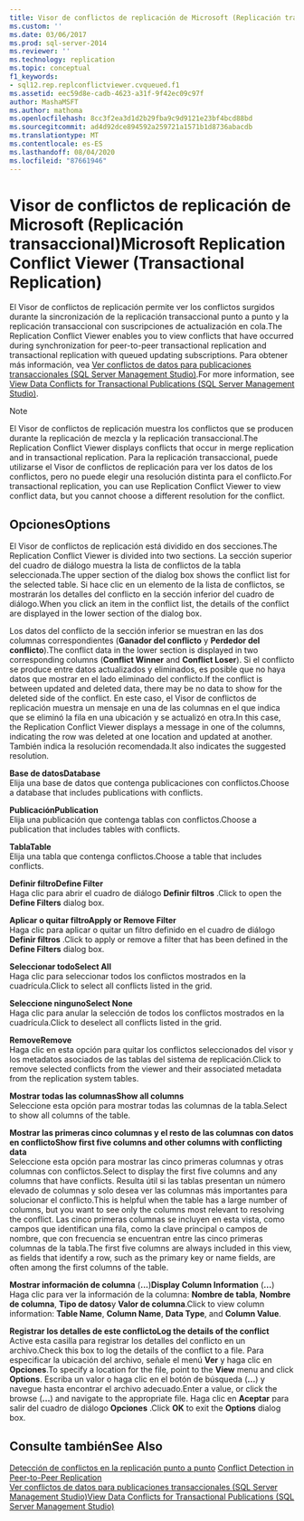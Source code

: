 ```yaml
---
title: Visor de conflictos de replicación de Microsoft (Replicación transaccional) | Microsoft Docs
ms.custom: ''
ms.date: 03/06/2017
ms.prod: sql-server-2014
ms.reviewer: ''
ms.technology: replication
ms.topic: conceptual
f1_keywords:
- sql12.rep.replconflictviewer.cvqueued.f1
ms.assetid: eec59d8e-cadb-4623-a31f-9f42ec09c97f
author: MashaMSFT
ms.author: mathoma
ms.openlocfilehash: 8cc3f2ea3d1d2b29fba9c9d9121e23bf4bcd88bd
ms.sourcegitcommit: ad4d92dce894592a259721a1571b1d8736abacdb
ms.translationtype: MT
ms.contentlocale: es-ES
ms.lasthandoff: 08/04/2020
ms.locfileid: "87661946"
---
```

# <a name="microsoft-replication-conflict-viewer-transactional-replication"></a><span data-ttu-id="3b7b7-102">Visor de conflictos de replicación de Microsoft (Replicación transaccional)</span><span class="sxs-lookup"><span data-stu-id="3b7b7-102">Microsoft Replication Conflict Viewer (Transactional Replication)</span></span>
  <span data-ttu-id="3b7b7-103">El Visor de conflictos de replicación permite ver los conflictos surgidos durante la sincronización de la replicación transaccional punto a punto y la replicación transaccional con suscripciones de actualización en cola.</span><span class="sxs-lookup"><span data-stu-id="3b7b7-103">The Replication Conflict Viewer enables you to view conflicts that have occurred during synchronization for peer-to-peer transactional replication and transactional replication with queued updating subscriptions.</span></span> <span data-ttu-id="3b7b7-104">Para obtener más información, vea [Ver conflictos de datos para publicaciones transaccionales &#40;SQL Server Management Studio&#41;](view-data-conflicts-for-transactional-publications-sql-server-management-studio.md).</span><span class="sxs-lookup"><span data-stu-id="3b7b7-104">For more information, see [View Data Conflicts for Transactional Publications &#40;SQL Server Management Studio&#41;](view-data-conflicts-for-transactional-publications-sql-server-management-studio.md).</span></span>  
  
> [!NOTE]  
>  <span data-ttu-id="3b7b7-105">El Visor de conflictos de replicación muestra los conflictos que se producen durante la replicación de mezcla y la replicación transaccional.</span><span class="sxs-lookup"><span data-stu-id="3b7b7-105">The Replication Conflict Viewer displays conflicts that occur in merge replication and in transactional replication.</span></span> <span data-ttu-id="3b7b7-106">Para la replicación transaccional, puede utilizarse el Visor de conflictos de replicación para ver los datos de los conflictos, pero no puede elegir una resolución distinta para el conflicto.</span><span class="sxs-lookup"><span data-stu-id="3b7b7-106">For transactional replication, you can use Replication Conflict Viewer to view conflict data, but you cannot choose a different resolution for the conflict.</span></span>  
  
## <a name="options"></a><span data-ttu-id="3b7b7-107">Opciones</span><span class="sxs-lookup"><span data-stu-id="3b7b7-107">Options</span></span>  
 <span data-ttu-id="3b7b7-108">El Visor de conflictos de replicación está dividido en dos secciones.</span><span class="sxs-lookup"><span data-stu-id="3b7b7-108">The Replication Conflict Viewer is divided into two sections.</span></span> <span data-ttu-id="3b7b7-109">La sección superior del cuadro de diálogo muestra la lista de conflictos de la tabla seleccionada.</span><span class="sxs-lookup"><span data-stu-id="3b7b7-109">The upper section of the dialog box shows the conflict list for the selected table.</span></span> <span data-ttu-id="3b7b7-110">Si hace clic en un elemento de la lista de conflictos, se mostrarán los detalles del conflicto en la sección inferior del cuadro de diálogo.</span><span class="sxs-lookup"><span data-stu-id="3b7b7-110">When you click an item in the conflict list, the details of the conflict are displayed in the lower section of the dialog box.</span></span>  
  
 <span data-ttu-id="3b7b7-111">Los datos del conflicto de la sección inferior se muestran en las dos columnas correspondientes (**Ganador del conflicto** y **Perdedor del conflicto**).</span><span class="sxs-lookup"><span data-stu-id="3b7b7-111">The conflict data in the lower section is displayed in two corresponding columns (**Conflict Winner** and **Conflict Loser**).</span></span> <span data-ttu-id="3b7b7-112">Si el conflicto se produce entre datos actualizados y eliminados, es posible que no haya datos que mostrar en el lado eliminado del conflicto.</span><span class="sxs-lookup"><span data-stu-id="3b7b7-112">If the conflict is between updated and deleted data, there may be no data to show for the deleted side of the conflict.</span></span> <span data-ttu-id="3b7b7-113">En este caso, el Visor de conflictos de replicación muestra un mensaje en una de las columnas en el que indica que se eliminó la fila en una ubicación y se actualizó en otra.</span><span class="sxs-lookup"><span data-stu-id="3b7b7-113">In this case, the Replication Conflict Viewer displays a message in one of the columns, indicating the row was deleted at one location and updated at another.</span></span> <span data-ttu-id="3b7b7-114">También indica la resolución recomendada.</span><span class="sxs-lookup"><span data-stu-id="3b7b7-114">It also indicates the suggested resolution.</span></span>  
  
 <span data-ttu-id="3b7b7-115">**Base de datos**</span><span class="sxs-lookup"><span data-stu-id="3b7b7-115">**Database**</span></span>  
 <span data-ttu-id="3b7b7-116">Elija una base de datos que contenga publicaciones con conflictos.</span><span class="sxs-lookup"><span data-stu-id="3b7b7-116">Choose a database that includes publications with conflicts.</span></span>  
  
 <span data-ttu-id="3b7b7-117">**Publicación**</span><span class="sxs-lookup"><span data-stu-id="3b7b7-117">**Publication**</span></span>  
 <span data-ttu-id="3b7b7-118">Elija una publicación que contenga tablas con conflictos.</span><span class="sxs-lookup"><span data-stu-id="3b7b7-118">Choose a publication that includes tables with conflicts.</span></span>  
  
 <span data-ttu-id="3b7b7-119">**Tabla**</span><span class="sxs-lookup"><span data-stu-id="3b7b7-119">**Table**</span></span>  
 <span data-ttu-id="3b7b7-120">Elija una tabla que contenga conflictos.</span><span class="sxs-lookup"><span data-stu-id="3b7b7-120">Choose a table that includes conflicts.</span></span>  
  
 <span data-ttu-id="3b7b7-121">**Definir filtro**</span><span class="sxs-lookup"><span data-stu-id="3b7b7-121">**Define Filter**</span></span>  
 <span data-ttu-id="3b7b7-122">Haga clic para abrir el cuadro de diálogo **Definir filtros** .</span><span class="sxs-lookup"><span data-stu-id="3b7b7-122">Click to open the **Define Filters** dialog box.</span></span>  
  
 <span data-ttu-id="3b7b7-123">**Aplicar o quitar filtro**</span><span class="sxs-lookup"><span data-stu-id="3b7b7-123">**Apply or Remove Filter**</span></span>  
 <span data-ttu-id="3b7b7-124">Haga clic para aplicar o quitar un filtro definido en el cuadro de diálogo **Definir filtros** .</span><span class="sxs-lookup"><span data-stu-id="3b7b7-124">Click to apply or remove a filter that has been defined in the **Define Filters** dialog box.</span></span>  
  
 <span data-ttu-id="3b7b7-125">**Seleccionar todo**</span><span class="sxs-lookup"><span data-stu-id="3b7b7-125">**Select All**</span></span>  
 <span data-ttu-id="3b7b7-126">Haga clic para seleccionar todos los conflictos mostrados en la cuadrícula.</span><span class="sxs-lookup"><span data-stu-id="3b7b7-126">Click to select all conflicts listed in the grid.</span></span>  
  
 <span data-ttu-id="3b7b7-127">**Seleccione ninguno**</span><span class="sxs-lookup"><span data-stu-id="3b7b7-127">**Select None**</span></span>  
 <span data-ttu-id="3b7b7-128">Haga clic para anular la selección de todos los conflictos mostrados en la cuadrícula.</span><span class="sxs-lookup"><span data-stu-id="3b7b7-128">Click to deselect all conflicts listed in the grid.</span></span>  
  
 <span data-ttu-id="3b7b7-129">**Remove**</span><span class="sxs-lookup"><span data-stu-id="3b7b7-129">**Remove**</span></span>  
 <span data-ttu-id="3b7b7-130">Haga clic en esta opción para quitar los conflictos seleccionados del visor y los metadatos asociados de las tablas del sistema de replicación.</span><span class="sxs-lookup"><span data-stu-id="3b7b7-130">Click to remove selected conflicts from the viewer and their associated metadata from the replication system tables.</span></span>  
  
 <span data-ttu-id="3b7b7-131">**Mostrar todas las columnas**</span><span class="sxs-lookup"><span data-stu-id="3b7b7-131">**Show all columns**</span></span>  
 <span data-ttu-id="3b7b7-132">Seleccione esta opción para mostrar todas las columnas de la tabla.</span><span class="sxs-lookup"><span data-stu-id="3b7b7-132">Select to show all columns of the table.</span></span>  
  
 <span data-ttu-id="3b7b7-133">**Mostrar las primeras cinco columnas y el resto de las columnas con datos en conflicto**</span><span class="sxs-lookup"><span data-stu-id="3b7b7-133">**Show first five columns and other columns with conflicting data**</span></span>  
 <span data-ttu-id="3b7b7-134">Seleccione esta opción para mostrar las cinco primeras columnas y otras columnas con conflictos.</span><span class="sxs-lookup"><span data-stu-id="3b7b7-134">Select to display the first five columns and any columns that have conflicts.</span></span> <span data-ttu-id="3b7b7-135">Resulta útil si las tablas presentan un número elevado de columnas y solo desea ver las columnas más importantes para solucionar el conflicto.</span><span class="sxs-lookup"><span data-stu-id="3b7b7-135">This is helpful when the table has a large number of columns, but you want to see only the columns most relevant to resolving the conflict.</span></span> <span data-ttu-id="3b7b7-136">Las cinco primeras columnas se incluyen en esta vista, como campos que identifican una fila, como la clave principal o campos de nombre, que con frecuencia se encuentran entre las cinco primeras columnas de la tabla.</span><span class="sxs-lookup"><span data-stu-id="3b7b7-136">The first five columns are always included in this view, as fields that identify a row, such as the primary key or name fields, are often among the first columns of the table.</span></span>  
  
 <span data-ttu-id="3b7b7-137">**Mostrar información de columna** (**...**)</span><span class="sxs-lookup"><span data-stu-id="3b7b7-137">**Display Column Information** (**...**)</span></span>  
 <span data-ttu-id="3b7b7-138">Haga clic para ver la información de la columna: **Nombre de tabla**, **Nombre de columna**, **Tipo de datos**y **Valor de columna**.</span><span class="sxs-lookup"><span data-stu-id="3b7b7-138">Click to view column information: **Table Name**, **Column Name**, **Data Type**, and **Column Value**.</span></span>  
  
 <span data-ttu-id="3b7b7-139">**Registrar los detalles de este conflicto**</span><span class="sxs-lookup"><span data-stu-id="3b7b7-139">**Log the details of the conflict**</span></span>  
 <span data-ttu-id="3b7b7-140">Active esta casilla para registrar los detalles del conflicto en un archivo.</span><span class="sxs-lookup"><span data-stu-id="3b7b7-140">Check this box to log the details of the conflict to a file.</span></span> <span data-ttu-id="3b7b7-141">Para especificar la ubicación del archivo, señale el menú **Ver** y haga clic en **Opciones**.</span><span class="sxs-lookup"><span data-stu-id="3b7b7-141">To specify a location for the file, point to the **View** menu and click **Options**.</span></span> <span data-ttu-id="3b7b7-142">Escriba un valor o haga clic en el botón de búsqueda (**...**) y navegue hasta encontrar el archivo adecuado.</span><span class="sxs-lookup"><span data-stu-id="3b7b7-142">Enter a value, or click the browse (**...**) and navigate to the appropriate file.</span></span> <span data-ttu-id="3b7b7-143">Haga clic en **Aceptar** para salir del cuadro de diálogo **Opciones** .</span><span class="sxs-lookup"><span data-stu-id="3b7b7-143">Click **OK** to exit the **Options** dialog box.</span></span>  
  
## <a name="see-also"></a><span data-ttu-id="3b7b7-144">Consulte también</span><span class="sxs-lookup"><span data-stu-id="3b7b7-144">See Also</span></span>  
 <span data-ttu-id="3b7b7-145">[Detección de conflictos en la replicación punto a punto](transactional/peer-to-peer-conflict-detection-in-peer-to-peer-replication.md) </span><span class="sxs-lookup"><span data-stu-id="3b7b7-145">[Conflict Detection in Peer-to-Peer Replication](transactional/peer-to-peer-conflict-detection-in-peer-to-peer-replication.md) </span></span>  
 [<span data-ttu-id="3b7b7-146">Ver conflictos de datos para publicaciones transaccionales &#40;SQL Server Management Studio&#41;</span><span class="sxs-lookup"><span data-stu-id="3b7b7-146">View Data Conflicts for Transactional Publications &#40;SQL Server Management Studio&#41;</span></span>](view-data-conflicts-for-transactional-publications-sql-server-management-studio.md)  
  
  
